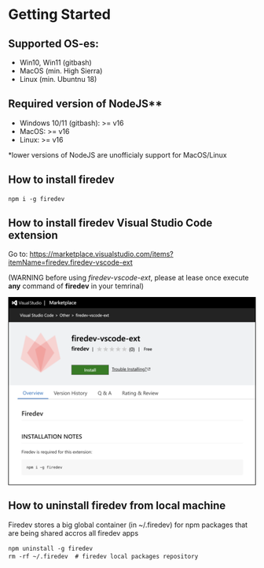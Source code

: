 # Getting Started

## Supported OS-es:
- Win10, Win11 (gitbash)
- MacOS (min. High Sierra)
- Linux (min. Ubuntnu 18)


## Required version of NodeJS** 
- Windows 10/11 (gitbash): >= v16 
- MacOS: >= v16
- Linux: >= v16

*lower versions of NodeJS are unofficialy 
support for MacOS/Linux


## How to install firedev
```
npm i -g firedev
```

## How to install firedev Visual Studio Code extension
Go to: https://marketplace.visualstudio.com/items?itemName=firedev.firedev-vscode-ext

(WARNING before using *firedev-vscode-ext*, please at lease once 
execute **any** command of **firedev** in your temrinal)

<p style="text-align: center;border: 1px solid black;"><img src="../assets/images/vscode-ext.png" ></p>

##  How to uninstall firedev from local machine
Firedev stores a big global container (in ~/.firedev) for npm packages that are being shared 
accros all firedev apps
```
npm uninstall -g firedev
rm -rf ~/.firedev  # firedev local packages repository
```
